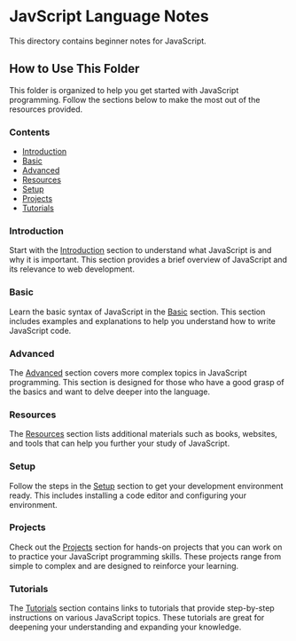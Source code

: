 # JavScript Language Notes

This directory contains beginner notes for JavaScript.

## How to Use This Folder

This folder is organized to help you get started with JavaScript programming. Follow the sections below to make the most out of the resources provided.

### Contents

- [Introduction](Introduction.md)
- [Basic](Basic.md)
- [Advanced](Advanced.md)
- [Resources](Resources.md)
- [Setup](Setup.md)
- [Projects](Projects.md)
- [Tutorials](Tutorials.md)

### Introduction

Start with the [Introduction](#introduction) section to understand what JavaScript is and why it is important. This section provides a brief overview of JavaScript and its relevance to web development.

### Basic

Learn the basic syntax of JavaScript in the [Basic](#basic) section. This section includes examples and explanations to help you understand how to write JavaScript code.

### Advanced

The [Advanced](#advanced) section covers more complex topics in JavaScript programming. This section is designed for those who have a good grasp of the basics and want to delve deeper into the language.

### Resources

The [Resources](#resources) section lists additional materials such as books, websites, and tools that can help you further your study of JavaScript.

### Setup

Follow the steps in the [Setup](#setup) section to get your development environment ready. This includes installing a code editor and configuring your environment.

### Projects

Check out the [Projects](#projects) section for hands-on projects that you can work on to practice your JavaScript programming skills. These projects range from simple to complex and are designed to reinforce your learning.

### Tutorials

The [Tutorials](#tutorials) section contains links to tutorials that provide step-by-step instructions on various JavaScript topics. These tutorials are great for deepening your understanding and expanding your knowledge.

